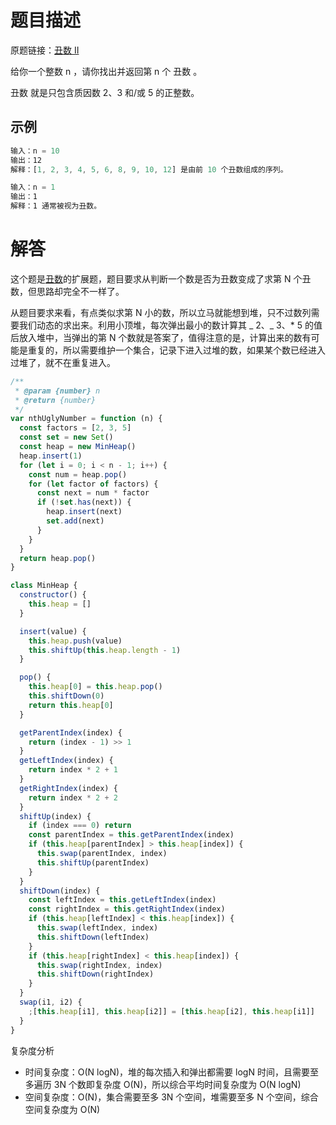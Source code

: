 # 题目描述

原题链接：[丑数 II](https://leetcode-cn.com/problems/ugly-number-ii/)

给你一个整数 n ，请你找出并返回第 n 个 丑数 。

丑数 就是只包含质因数 2、3 和/或 5 的正整数。

## 示例

```js
输入：n = 10
输出：12
解释：[1, 2, 3, 4, 5, 6, 8, 9, 10, 12] 是由前 10 个丑数组成的序列。
```

```js
输入：n = 1
输出：1
解释：1 通常被视为丑数。
```

# 解答

这个题是[丑数](https://leetcode-cn.com/problems/ugly-number/)的扩展题，题目要求从判断一个数是否为丑数变成了求第 N 个丑数，但思路却完全不一样了。

从题目要求来看，有点类似求第 N 小的数，所以立马就能想到堆，只不过数列需要我们动态的求出来。利用小顶堆，每次弹出最小的数计算其 _ 2、_ 3、\* 5 的值后放入堆中，当弹出的第 N 个数就是答案了，值得注意的是，计算出来的数有可能是重复的，所以需要维护一个集合，记录下进入过堆的数，如果某个数已经进入过堆了，就不在重复进入。

```js
/**
 * @param {number} n
 * @return {number}
 */
var nthUglyNumber = function (n) {
  const factors = [2, 3, 5]
  const set = new Set()
  const heap = new MinHeap()
  heap.insert(1)
  for (let i = 0; i < n - 1; i++) {
    const num = heap.pop()
    for (let factor of factors) {
      const next = num * factor
      if (!set.has(next)) {
        heap.insert(next)
        set.add(next)
      }
    }
  }
  return heap.pop()
}

class MinHeap {
  constructor() {
    this.heap = []
  }

  insert(value) {
    this.heap.push(value)
    this.shiftUp(this.heap.length - 1)
  }

  pop() {
    this.heap[0] = this.heap.pop()
    this.shiftDown(0)
    return this.heap[0]
  }

  getParentIndex(index) {
    return (index - 1) >> 1
  }
  getLeftIndex(index) {
    return index * 2 + 1
  }
  getRightIndex(index) {
    return index * 2 + 2
  }
  shiftUp(index) {
    if (index === 0) return
    const parentIndex = this.getParentIndex(index)
    if (this.heap[parentIndex] > this.heap[index]) {
      this.swap(parentIndex, index)
      this.shiftUp(parentIndex)
    }
  }
  shiftDown(index) {
    const leftIndex = this.getLeftIndex(index)
    const rightIndex = this.getRightIndex(index)
    if (this.heap[leftIndex] < this.heap[index]) {
      this.swap(leftIndex, index)
      this.shiftDown(leftIndex)
    }
    if (this.heap[rightIndex] < this.heap[index]) {
      this.swap(rightIndex, index)
      this.shiftDown(rightIndex)
    }
  }
  swap(i1, i2) {
    ;[this.heap[i1], this.heap[i2]] = [this.heap[i2], this.heap[i1]]
  }
}
```

复杂度分析

- 时间复杂度：O(N logN)，堆的每次插入和弹出都需要 logN 时间，且需要至多遍历 3N 个数即复杂度 O(N)，所以综合平均时间复杂度为 O(N logN)
- 空间复杂度：O(N)，集合需要至多 3N 个空间，堆需要至多 N 个空间，综合空间复杂度为 O(N)
